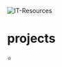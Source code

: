 ![IT-Resources](https://capsule-render.vercel.app/api?type=transparent&color=auto&height=230&section=header&text=ENSIAS-Software-Engineering&fontSize=70&fontColor=d6ace6)

# projects
:star:
